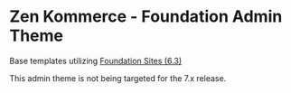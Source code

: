 # Zen Kommerce - Foundation Admin Theme

Base templates utilizing [Foundation Sites (6.3)](https://github.com/zurb/foundation-sites)

This admin theme is not being targeted for the 7.x release.
